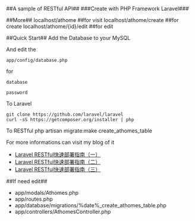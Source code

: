 ##A sample of RESTful API##
###Create with PHP Framework Laravel###


##More##
    localhost/athome ##for visit
    localhost/athome/create ##for create
    localhost/athome/{id}/edit ##for edit


##Quick Start##
Add the Database to your MySQL

And edit the 

    app/config/database.php
    
for 

    database

    password
    
To Laravel

    git clone https://github.com/laravel/laravel
    curl -sS https://getcomposer.org/installer | php

To RESTful 
    php artisan migrate:make create_athomes_table 

For more informations can visit my blog of it

 - [Laravel RESTful快速部署指南（一）][1] 
 - [Laravel RESTful快速部署指南（二）][2] 
 - [Laravel RESTful快速部署指南（三）][3] 

##If need edit##
 - app/modals/Athomes.php
 - app/routes.php
 - app/database/migrations/%date%_create_athomes_table.php
 - app/controllers/AthomesController.php



[1]:http://blog.csdn.net/phodal/article/details/15340355 
[2]:http://blog.csdn.net/phodal/article/details/15364481
[3]:http://blog.csdn.net/phodal/article/details/15378083